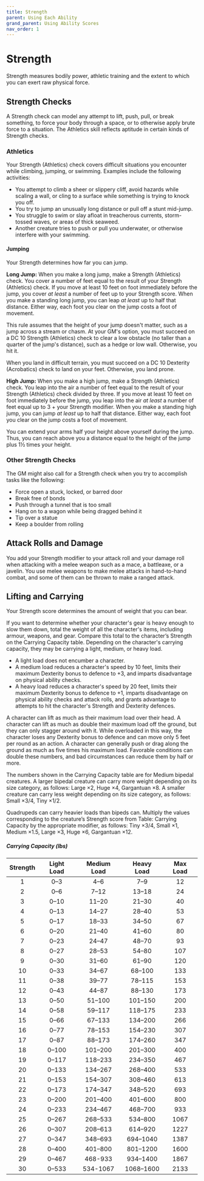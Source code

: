 ```yaml
---
title: Strength
parent: Using Each Ability
grand_parent: Using Ability Scores
nav_order: 1
---
```


# Strength
Strength measures bodily power, athletic training and the extent to which you can exert raw physical force.

## Strength Checks
A Strength check can model any attempt to lift, push, pull, or break something, to force your body through a space, or to otherwise apply brute force to a situation. The Athletics skill reflects aptitude in certain kinds of Strength checks.

### Athletics
Your Strength (Athletics) check covers difficult situations you encounter while climbing, jumping, or swimming. Examples include the following activities:
* You attempt to climb a sheer or slippery cliff, avoid hazards while scaling a wall, or cling to a surface while something is trying to knock you off.
* You try to jump an unusually long distance or pull off a stunt mid-jump.
* You struggle to swim or slay afloat in treacherous currents, storm-tossed waves, or areas of thick seaweed.
* Another creature tries to push or pull you underwater, or otherwise interfere with your swimming.

#### Jumping
Your Strength determines how far you can jump.

**Long Jump:** When you make a long jump, make a Strength (Athletics) check. You cover a number of feet equal to the result of your Strength (Athletics) check. If you move at least 10 feet on foot immediately before the jump, you cover *at least* a number of feet up to your Strength score. When you make a standing long jump, you can leap *at least* up to half that distance. Either way, each foot you clear on the jump costs a foot of movement.

This rule assumes that the height of your jump doesn't matter, such as a jump across a stream or chasm. At your GM's option, you must succeed on a DC 10 Strength (Athletics) check to clear a low obstacle (no taller than a quarter of the jump's distance), such as a hedge or low wall. Otherwise, you hit it.

When you land in difficult terrain, you must succeed on a DC 10 Dexterity (Acrobatics) check to land on your feet. Otherwise, you land prone.

**High Jump:** When you make a high jump, make a Strength (Athletics) check. You leap into the air a number of feet equal to the result of your Strength (Athletics) check divided by three. If you move at least 10 feet on foot immediately before the jump, you leap into the air *at least* a number of feet equal up to 3 + your Strength modifier. When you make a standing high jump, you can jump *at least* up to half that distance. Either way, each foot you clear on the jump costs a foot of movement.

You can extend your arms half your height above yourself during the jump. Thus, you can reach above you a distance equal to the height of the jump plus 1½ times your height.

### Other Strength Checks
The GM might also call for a Strength check when you try to accomplish tasks like
the following:
* Force open a stuck, locked, or barred door
* Break free of bonds
* Push through a tunnel that is too small
* Hang on to a wagon while being dragged behind it
* Tip over a statue
* Keep a boulder from rolling

## Attack Rolls and Damage
You add your Strength modifier to your attack roll and your damage roll when attacking with a melee weapon such as a mace, a battleaxe, or a javelin. You use melee weapons to make melee attacks in hand-to-hand combat, and some of them can be thrown to make a ranged attack.

## Lifting and Carrying
Your Strength score determines the amount of weight that you can bear.

If you want to determine whether your character's gear is heavy enough to slow them down, total the weight of all the character's items, including armour, weapons, and gear. Compare this total to the character’s Strength on the Carrying Capacity table. Depending on the character's carrying capacity, they may be carrying a light, medium, or heavy load.
* A light load does not encumber a character.
* A medium load reduces a character's speed by 10 feet, limits their maximum Dexterity bonus to defence to +3, and imparts disadvantage on physical ability checks.
* A heavy load reduces a character's speed by 20 feet, limits their maximum Dexterity bonus to defence to +1, imparts disadvantage on physical ability checks and attack rolls, and grants advantage to attempts to hit the character's Strength and Dexterity defences.

A character can lift as much as their maximum load over their head. A character can lift as much as double their maximum load off the ground, but they can only stagger around with it. While overloaded in this way, the character loses any Dexterity bonus to defence and can move only 5 feet per round as an action. A character can generally push or drag along the ground as much as five times his maximum load. Favorable conditions can double these numbers, and bad circumstances can reduce them by half or more.

The numbers shown in the Carrying Capacity table are for Medium bipedal creatures. A larger bipedal creature can carry more weight depending on its size category, as follows: Large ×2, Huge ×4, Gargantuan ×8. A smaller creature can carry less weight depending on its size category, as follows: Small ×3/4, Tiny ×1/2.

Quadrupeds can carry heavier loads than bipeds can. Multiply the values corresponding to the creature’s Strength score from Table: Carrying Capacity by the appropriate modifier, as follows: Tiny ×3/4, Small ×1, Medium ×1.5, Large ×3, Huge ×6, Gargantuan ×12.

##### Carrying Capacity (lbs)

| Strength | Light Load | Medium Load | Heavy Load | Max Load |
|:--------:|:----------:|:-----------:|:----------:|:--------:|
| 1 | 0–3 | 4–6 | 7–9 | 12 |
| 2 | 0–6 | 7–12 | 13–18 | 24 |
| 3 | 0–10 | 11–20 | 21–30 | 40 |
| 4 | 0–13 | 14–27 | 28–40 | 53 |
| 5 | 0–17 | 18–33 | 34–50 | 67 |
| 6 | 0–20 | 21–40 | 41–60 | 80 |
| 7 | 0–23 | 24–47 | 48–70 | 93 |
| 8 | 0–27 | 28–53 | 54–80 | 107 |
| 9 | 0–30 | 31–60 | 61–90 | 120 |
| 10 | 0–33 | 34–67 | 68–100 | 133 |
| 11 | 0–38 | 39–77 | 78–115 | 153 |
| 12 | 0–43 | 44–87 | 88–130 | 173 |
| 13 | 0–50 | 51–100 | 101–150 | 200 |
| 14 | 0–58 | 59–117 | 118–175 | 233 |
| 15 | 0–66 | 67–133 | 134–200 | 266 |
| 16 | 0–77 | 78–153 | 154–230 | 307 |
| 17 | 0–87 | 88–173 | 174–260 | 347 |
| 18 | 0–100 | 101–200 | 201–300 | 400 |
| 19 | 0–117 | 118–233 | 234–350 | 467 |
| 20 | 0–133 | 134–267 | 268–400 | 533 |
| 21 | 0–153 | 154–307 | 308–460 | 613 |
| 22 | 0–173 | 174–347 | 348–520 | 693 |
| 23 | 0–200 | 201–400 | 401–600 | 800 |
| 24 | 0–233 | 234–467 | 468–700 | 933 |
| 25 | 0–267 | 268–533 | 534–800 | 1067 |
| 26 | 0–307 | 208–613 | 614–920 | 1227 |
| 27 | 0–347 | 348–693 | 694–1040 | 1387 |
| 28 | 0–400 | 401–800 | 801–1200 | 1600 |
| 29 | 0–467 | 468-933 | 934–1400 | 1867 |
| 30 | 0–533 | 534-1067 | 1068–1600 | 2133 |
